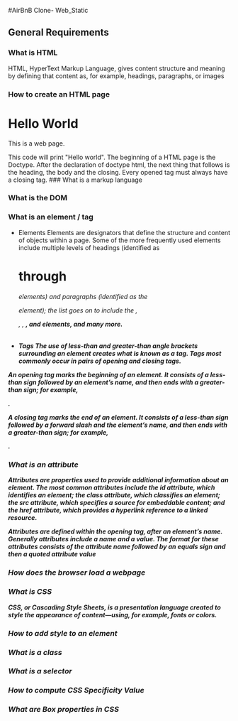 #AirBnB Clone- Web_Static

## General Requirements

### What is HTML
HTML, HyperText Markup Language, gives content structure and meaning by defining that content as, for example, headings, paragraphs, or images

### How to create an HTML page
<!DOCTYPE html>
<html lang="en">
  <head>
    <meta charset="utf-8">
    <title>Hello World</title>
  </head>
  <body>
    <h1>Hello World</h1>
    <p>This is a web page.</p>
  </body>
</html>
This code will print "Hello world". The beginning of a HTML page is the Doctype. After the declaration of doctype html, the next thing that follows is the heading, the body and the closing. Every opened tag must always have a closing tag. 
### What is a markup language


### What is the DOM

### What is an element / tag
- Elements
Elements are designators that define the structure and content of objects within a page. Some of the more frequently used elements include multiple levels of headings (identified as <h1> through <h6> elements) and paragraphs (identified as the <p> element); the list goes on to include the <a>, <div>, <span>, <strong>, and <em> elements, and many more.
- Tags
The use of less-than and greater-than angle brackets surrounding an element creates what is known as a tag. Tags most commonly occur in pairs of opening and closing tags.

An opening tag marks the beginning of an element. It consists of a less-than sign followed by an element’s name, and then ends with a greater-than sign; for example, <div>.

A closing tag marks the end of an element. It consists of a less-than sign followed by a forward slash and the element’s name, and then ends with a greater-than sign; for example, </div>.

### What is an attribute
Attributes are properties used to provide additional information about an element. The most common attributes include the id attribute, which identifies an element; the class attribute, which classifies an element; the src attribute, which specifies a source for embeddable content; and the href attribute, which provides a hyperlink reference to a linked resource.

Attributes are defined within the opening tag, after an element’s name. Generally attributes include a name and a value. The format for these attributes consists of the attribute name followed by an equals sign and then a quoted attribute value

### How does the browser load a webpage

### What is CSS
CSS, or Cascading Style Sheets, is a presentation language created to style the appearance of content—using, for example, fonts or colors.

### How to add style to an element

### What is a class

### What is a selector

### How to compute CSS Specificity Value

### What are Box properties in CSS
